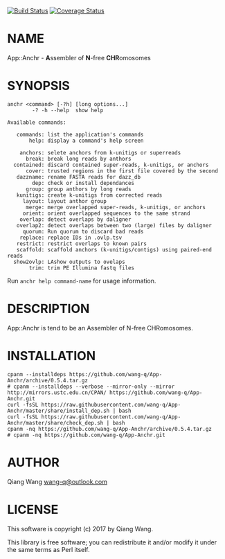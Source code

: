 [![Build Status](https://travis-ci.org/wang-q/App-Anchr.svg?branch=master)](https://travis-ci.org/wang-q/App-Anchr) [![Coverage Status](http://codecov.io/github/wang-q/App-Anchr/coverage.svg?branch=master)](https://codecov.io/github/wang-q/App-Anchr?branch=master)
# NAME

App::Anchr - **A**ssembler of **N**-free **CHR**omosomes

# SYNOPSIS

    anchr <command> [-?h] [long options...]
            -? -h --help  show help

    Available commands:

       commands: list the application's commands
           help: display a command's help screen

        anchors: selete anchors from k-unitigs or superreads
          break: break long reads by anthors
      contained: discard contained super-reads, k-unitigs, or anchors
          cover: trusted regions in the first file covered by the second
       dazzname: rename FASTA reads for dazz_db
            dep: check or install dependances
          group: group anthors by long reads
       kunitigs: create k-unitigs from corrected reads
         layout: layout anthor group
          merge: merge overlapped super-reads, k-unitigs, or anchors
         orient: orient overlapped sequences to the same strand
        overlap: detect overlaps by daligner
       overlap2: detect overlaps between two (large) files by daligner
         quorum: Run quorum to discard bad reads
        replace: replace IDs in .ovlp.tsv
       restrict: restrict overlaps to known pairs
       scaffold: scaffold anchors (k-unitigs/contigs) using paired-end reads
      show2ovlp: LAshow outputs to ovelaps
           trim: trim PE Illumina fastq files

Run `anchr help command-name` for usage information.

# DESCRIPTION

App::Anchr is tend to be an Assembler of N-free CHRomosomes.

# INSTALLATION

    cpanm --installdeps https://github.com/wang-q/App-Anchr/archive/0.5.4.tar.gz
    # cpanm --installdeps --verbose --mirror-only --mirror http://mirrors.ustc.edu.cn/CPAN/ https://github.com/wang-q/App-Anchr.git
    curl -fsSL https://raw.githubusercontent.com/wang-q/App-Anchr/master/share/install_dep.sh | bash
    curl -fsSL https://raw.githubusercontent.com/wang-q/App-Anchr/master/share/check_dep.sh | bash
    cpanm -nq https://github.com/wang-q/App-Anchr/archive/0.5.4.tar.gz
    # cpanm -nq https://github.com/wang-q/App-Anchr.git

# AUTHOR

Qiang Wang <wang-q@outlook.com>

# LICENSE

This software is copyright (c) 2017 by Qiang Wang.

This library is free software; you can redistribute it and/or modify
it under the same terms as Perl itself.
